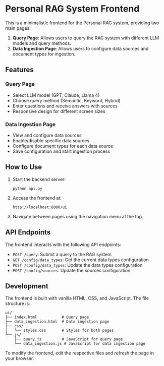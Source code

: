 # Personal RAG System Frontend

This is a minimalistic frontend for the Personal RAG system, providing two main pages:

1. **Query Page**: Allows users to query the RAG system with different LLM models and query methods.
2. **Data Ingestion Page**: Allows users to configure data sources and document types for ingestion.

## Features

### Query Page
- Select LLM model (GPT, Claude, Llama 4)
- Choose query method (Semantic, Keyword, Hybrid)
- Enter questions and receive answers with sources
- Responsive design for different screen sizes

### Data Ingestion Page
- View and configure data sources
- Enable/disable specific data sources
- Configure document types for each data source
- Save configuration and start ingestion process

## How to Use

1. Start the backend server:
   ```
   python api.py
   ```

2. Access the frontend at:
   ```
   http://localhost:8000/ui
   ```

3. Navigate between pages using the navigation menu at the top.

## API Endpoints

The frontend interacts with the following API endpoints:

- `POST /query`: Submit a query to the RAG system
- `GET /config/data_types`: Get the current data types configuration
- `POST /config/data_types`: Update the data types configuration
- `POST /config/sources`: Update the sources configuration

## Development

The frontend is built with vanilla HTML, CSS, and JavaScript. The file structure is:

```
ui/
├── index.html           # Query page
├── data_ingestion.html  # Data ingestion page
├── css/
│   └── styles.css       # Styles for both pages
└── js/
    ├── query.js         # JavaScript for query page
    └── data_ingestion.js # JavaScript for data ingestion page
```

To modify the frontend, edit the respective files and refresh the page in your browser. 